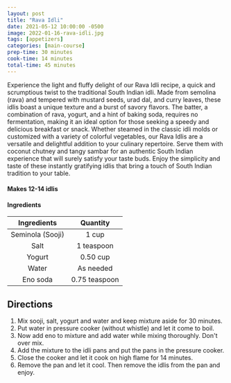 ```yaml
---
layout: post
title: "Rava Idli"
date: 2021-05-12 10:00:00 -0500
image: 2022-01-16-rava-idli.jpg
tags: [appetizers]
categories: [main-course]
prep-time: 30 minutes
cook-time: 14 minutes
total-time: 45 minutes
---
```


Experience the light and fluffy delight of our Rava Idli recipe, a quick and scrumptious twist to the traditional South Indian idli. Made from semolina (rava) and tempered with mustard seeds, urad dal, and curry leaves, these idlis boast a unique texture and a burst of savory flavors. The batter, a combination of rava, yogurt, and a hint of baking soda, requires no fermentation, making it an ideal option for those seeking a speedy and delicious breakfast or snack. Whether steamed in the classic idli molds or customized with a variety of colorful vegetables, our Rava Idlis are a versatile and delightful addition to your culinary repertoire. Serve them with coconut chutney and tangy sambar for an authentic South Indian experience that will surely satisfy your taste buds. Enjoy the simplicity and taste of these instantly gratifying idlis that bring a touch of South Indian tradition to your table.

#### Makes 12-14 idlis

#### Ingredients

|    Ingredients   |    Quantity   |
|:----------------:|:-------------:|
| Seminola (Sooji) |     1 cup     |
|       Salt       |   1 teaspoon  |
|      Yogurt      |    0.50 cup   |
|       Water      |   As needed   |
|     Eno soda     | 0.75 teaspoon |

## Directions

1. Mix sooji, salt, yogurt and water and keep mixture aside for 30 minutes.
2. Put water in pressure cooker (without whistle) and let it come to boil.
3. Now add eno to mixture and add water while mixing thoroughly. Don't over mix.
4. Add the mixture to the idli pans and put the pans in the pressure cooker.
5. Close the cooker and let it cook on high flame for 14 minutes.
6. Remove the pan and let it cool. Then remove the idlis from the pan and enjoy.
